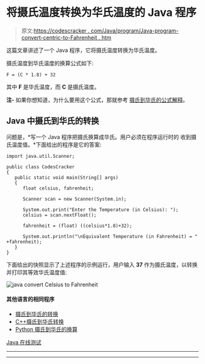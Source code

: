 # 将摄氏温度转换为华氏温度的 Java 程序

> 原文:[https://codescracker . com/Java/program/Java-program-convert-centric-to-Fahrenheit . htm](https://codescracker.com/java/program/java-program-convert-centigrade-to-fahrenheit.htm)

这篇文章讲述了一个 Java 程序，它将摄氏温度转换为华氏温度。

摄氏温度到华氏温度的换算公式如下:

```
F = (C * 1.8) + 32
```

其中 **F** 是华氏温度，而 **C** 是摄氏温度。

**注-** 如果你想知道，为什么要用这个公式，那就参考 [摄氏到华氏的公式解释](/nonprog/celsius-to-fahrenheit-formula.htm)。

## Java 中摄氏到华氏的转换

问题是，*写一个 Java 程序把摄氏换算成华氏。用户必须在程序运行时的 收到摄氏温度值。*下面给出的程序是它的答案:

```
import java.util.Scanner;

public class CodesCracker
{
   public static void main(String[] args)
   {
      float celsius, fahrenheit;

      Scanner scan = new Scanner(System.in);

      System.out.print("Enter the Temperature (in Celsius): ");
      celsius = scan.nextFloat();

      fahrenheit = (float) ((celsius*1.8)+32);

      System.out.println("\nEquivalent Temperature (in Fahrenheit) = " +fahrenheit);
   }
}
```

下面给出的快照显示了上述程序的示例运行，用户输入 **37** 作为摄氏温度，以转换 并打印其等效华氏温度值:

![java convert Celsius to Fahrenheit](../Images/8dcb01d7444d7320dc6e66073e1f0b45.png)

#### 其他语言的相同程序

*   [摄氏到华氏的转换](/c/program/c-program-convert-centigrade-to-fahrenheit.htm)
*   [C++摄氏到华氏转换](/cpp/program/cpp-program-convert-centigrade-to-fahrenheit.htm)
*   [Python 摄氏到华氏的换算](/python/program/python-program-convert-celsius-to-fahrenheit.htm)

[Java 在线测试](/exam/showtest.php?subid=1)

* * *

* * *